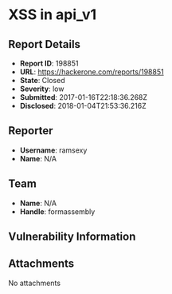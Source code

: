# XSS in api_v1

## Report Details
- **Report ID**: 198851
- **URL**: https://hackerone.com/reports/198851
- **State**: Closed
- **Severity**: low
- **Submitted**: 2017-01-16T22:18:36.268Z
- **Disclosed**: 2018-01-04T21:53:36.216Z

## Reporter
- **Username**: ramsexy
- **Name**: N/A

## Team
- **Name**: N/A
- **Handle**: formassembly

## Vulnerability Information


## Attachments
No attachments
